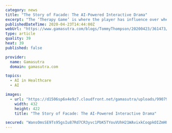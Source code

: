 ```yaml
---
category: news
title: "The Story of Facade: The AI-Powered Interactive Drama"
excerpt: "The ‘Therapy Game’ is where the player has influence over whether each character ... The last big element of Facade to talk about is the system for reading in the players keyboard inputs. This is what’s known in Artificial Intelligence as a natural language processing and understanding problem. And while the technology behind this has ..."
publishedDateTime: 2020-04-23T14:44:00Z
webUrl: "https://www.gamasutra.com/blogs/TommyThompson/20200423/361473/The_Story_of_Facade_The_AIPowered_Interactive_Drama.php"
type: article
quality: 39
heat: 39
published: false

provider:
  name: Gamasutra
  domain: gamasutra.com

topics:
  - AI in Healthcare
  - AI

images:
  - url: "https://d1506sp6x4e9z7.cloudfront.net/gamasutra/uploads/990795.jpg"
    width: 432
    height: 422
    title: "The Story of Facade: The AI-Powered Interactive Drama"

secured: "WansOmsSE9Ts95gsIu87Rd7CR3yvc1PbK5TYouVUhH21WAvixkCoqpkOIZmHU0E9hr5Ecg6sG/JV6ZN4oWjsWNnV3U6azbLyxn2d4FOQqlxu1A6HnrD4nO1U16j1huLjYfiPvD5EM7drdZgTHxzfrzRXISjzi4hHkv4jASununuC4obXFWfy7g7Jb/0akhD2OsVLIXUyyrx9ZQGaxVnWFSbqULTYSG8hJmyDQDohUafzhvInfea85QZZdy86dlWavC0lueLf5mowMWgGG5niKGPz7VuXkhSw+S5+rFVA5BRYlj/Nsr9Artf4lYrhxSQU;iMOW47mZcRgkqWL6SSJsHw=="
---
```


